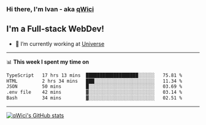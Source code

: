 ### Hi there, I'm Ivan - aka [qWici][website]

## I'm a Full-stack WebDev!
- 🔭 I’m currently working at [Universe][universe]

---

📊 **This week I spent my time on**
<!--START_SECTION:waka-->

```txt
TypeScript   17 hrs 13 mins  ███████████████████░░░░░░   75.81 %
HTML         2 hrs 34 mins   ███░░░░░░░░░░░░░░░░░░░░░░   11.34 %
JSON         50 mins         █░░░░░░░░░░░░░░░░░░░░░░░░   03.69 %
.env file    42 mins         ▓░░░░░░░░░░░░░░░░░░░░░░░░   03.14 %
Bash         34 mins         ▓░░░░░░░░░░░░░░░░░░░░░░░░   02.51 %
```

<!--END_SECTION:waka-->

---

[![qWici's GitHub stats](https://github-readme-stats.vercel.app/api?username=qWici)](https://github.com/qWici/github-readme-stats)

[website]: https://devkucher.com
[twitter]: https://twitter.com/KucherDev
[linkedin]: https://www.linkedin.com/in/ivankucher
[universe]: https://universeapps.limited
